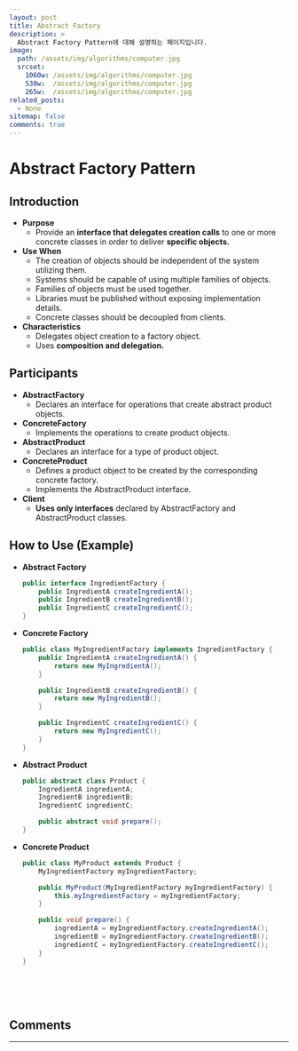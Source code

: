 ```yaml
---
layout: post
title: Abstract Factory
description: >
  Abstract Factory Pattern에 대해 설명하는 페이지입니다.
image: 
  path: /assets/img/algorithms/computer.jpg
  srcset:
    1060w: /assets/img/algorithms/computer.jpg
    530w:  /assets/img/algorithms/computer.jpg
    265w:  /assets/img/algorithms/computer.jpg
related_posts:
  - None
sitemap: false
comments: true
---
```


# Abstract Factory Pattern

## Introduction
- **Purpose**
  - Provide an **interface that delegates creation calls** to one or more concrete classes in order to deliver **specific objects.**
- **Use When**
  - The creation of objects should be independent of the system utilizing them.
  - Systems should be capable of using multiple families of objects.
  - Families of objects must be used together.
  - Libraries must be published without exposing implementation details.
  - Concrete classes should be decoupled from clients.
- **Characteristics**
  - Delegates object creation to a factory object.
  - Uses **composition and delegation.**

## Participants
- **AbstractFactory**
  - Declares an interface for operations that create abstract product objects.
- **ConcreteFactory**
  - Implements the operations to create product objects.
- **AbstractProduct**
  - Declares an interface for a type of product object.
- **ConcreteProduct**
  - Defines a product object to be created by the corresponding concrete factory.
  - Implements the AbstractProduct interface.
- **Client**
  - **Uses only interfaces** declared by AbstractFactory and AbstractProduct classes.

## How to Use (Example)
- **Abstract Factory**
  ```java
  public interface IngredientFactory {
      public IngredientA createIngredientA();
      public IngredientB createIngredientB();
      public IngredientC createIngredientC();
  }
  ```

- **Concrete Factory**
  ```java
  public class MyIngredientFactory implements IngredientFactory {
      public IngredientA createIngredientA() {
          return new MyIngredientA();
      }

      public IngredientB createIngredientB() {
          return new MyIngredientB();
      }

      public IngredientC createIngredientC() {
          return new MyIngredientC();
      }
  }
  ```

- **Abstract Product**
  ```java
  public abstract class Product {
      IngredientA ingredientA;
      IngredientB ingredientB;
      IngredientC ingredientC;

      public abstract void prepare();
  }
  ```

- **Concrete Product**
  ```java
  public class MyProduct extends Product {
      MyIngredientFactory myIngredientFactory;

      public MyProduct(MyIngredientFactory myIngredientFactory) {
          this.myIngredientFactory = myIngredientFactory;
      }

      public void prepare() {
          ingredientA = myIngredientFactory.createIngredientA();
          ingredientB = myIngredientFactory.createIngredientB();
          ingredientC = myIngredientFactory.createIngredientC();
      }
  }
  ```

<br />  
<br />
<br />

## Comments
<hr />
<script
  src="https://utteranc.es/client.js"
  repo="HyunJinNo/HyunJinNo.github.io"
  issue-term="pathname"
  theme="github-light"
  crossorigin="anonymous"
  async
></script>